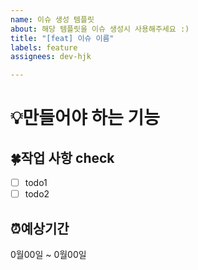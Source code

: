 ```yaml
---
name: 이슈 생성 템플릿
about: 해당 템플릿을 이슈 생성시 사용해주세요 :)
title: "[feat] 이슈 이름"
labels: feature
assignees: dev-hjk

---
```


# 💡만들어야 하는 기능

## 🍀작업 사항 check
- [ ] todo1
- [ ] todo2

## ⏰예상기간
0월00일 ~ 0월00일
